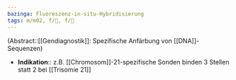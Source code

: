 ```yaml
---
bazinga: Fluoreszenz-in-situ-Hybridisierung
tags: m/m02, f/🧬, f/🧪
---
```

(Abstract::[[Gendiagnostik]]: Spezifische Anfärbung von [[DNA]]-Sequenzen)
- **Indikation**:: z.B. [[Chromosom]]-21-spezifische Sonden binden 3 Stellen statt 2 bei [[Trisomie 21]]